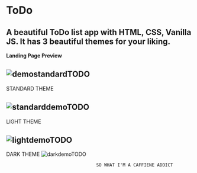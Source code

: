 # ToDo
A beautiful ToDo list app with HTML, CSS, Vanilla JS. It has 3 beautiful themes for your liking.
-------------------
**Landing Page Preview**

![demostandardTODO](https://github.com/Aryan-Jadon18/ToDo/assets/95238912/bad39ba7-30ff-412b-9783-9dbae6d53c06)
-------------------
STANDARD THEME

![standarddemoTODO](https://github.com/Aryan-Jadon18/ToDo/assets/95238912/5f8cc99a-390b-4027-82c7-fa29804ebed6)
-------------------
LIGHT THEME

![lightdemoTODO](https://github.com/Aryan-Jadon18/ToDo/assets/95238912/978005c2-c79c-48fc-ac19-913509213e14)
-------------------
DARK THEME
![darkdemoTODO](https://github.com/Aryan-Jadon18/ToDo/assets/95238912/ee476dab-9b8f-4cd9-8e1c-e6e425b9bbf5)

                                      SO WHAT I'M A CAFFIENE ADDICT
